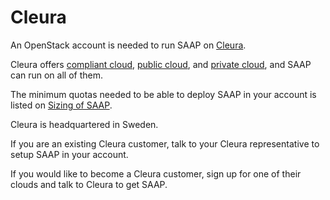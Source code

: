 # Cleura

An OpenStack account is needed to run SAAP on [Cleura](https://cleura.com/).

Cleura offers [compliant cloud](https://cleura.com/services/compliant-cloud/), [public cloud](https://cleura.com/services/public-cloud/), and [private cloud](https://cleura.com/services/private-cloud/), and SAAP can run on all of them.

The minimum quotas needed to be able to deploy SAAP in your account is listed on [Sizing of SAAP](../../for-administrators/plan-your-environment/sizing.md).

Cleura is headquartered in Sweden.

If you are an existing Cleura customer, talk to your Cleura representative to setup SAAP in your account.

If you would like to become a Cleura customer, sign up for one of their clouds and talk to Cleura to get SAAP.
